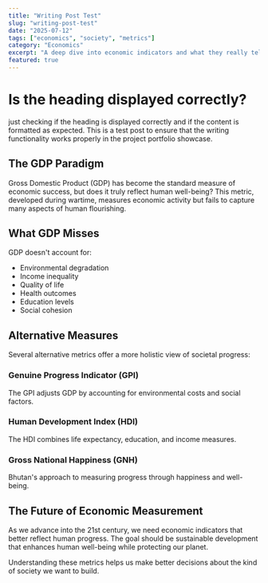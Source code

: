 ```yaml
---
title: "Writing Post Test"
slug: "writing-post-test"
date: "2025-07-12"
tags: ["economics", "society", "metrics"]
category: "Economics"
excerpt: "A deep dive into economic indicators and what they really tell us about human progress and well-being."
featured: true
---
```


# Is the heading displayed correctly?

just checking if the heading is displayed correctly and if the content is formatted as expected. This is a test post to ensure that the writing functionality works properly in the project portfolio showcase.

## The GDP Paradigm

Gross Domestic Product (GDP) has become the standard measure of economic success, but does it truly reflect human well-being? This metric, developed during wartime, measures economic activity but fails to capture many aspects of human flourishing.

## What GDP Misses

GDP doesn't account for:
- Environmental degradation
- Income inequality
- Quality of life
- Health outcomes
- Education levels
- Social cohesion

## Alternative Measures

Several alternative metrics offer a more holistic view of societal progress:

### Genuine Progress Indicator (GPI)
The GPI adjusts GDP by accounting for environmental costs and social factors.

### Human Development Index (HDI)
The HDI combines life expectancy, education, and income measures.

### Gross National Happiness (GNH)
Bhutan's approach to measuring progress through happiness and well-being.

## The Future of Economic Measurement

As we advance into the 21st century, we need economic indicators that better reflect human progress. The goal should be sustainable development that enhances human well-being while protecting our planet.

Understanding these metrics helps us make better decisions about the kind of society we want to build.